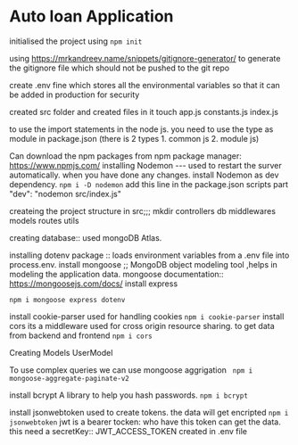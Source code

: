 # Auto loan Application

initialised the project using 
```npm init```

using https://mrkandreev.name/snippets/gitignore-generator/ to generate the gitignore file which should not be pushed to the git repo

create .env fine which stores all the environmental variables so that it can be added in production for security

created src folder and created files in it touch app.js constants.js index.js

to use the import statements in the node js. you need to use the type as module in package.json
(there is 2 types 1. common js    2. module js)

Can download the npm packages from npm package manager: 
https://www.npmjs.com/
installing Nodemon --- used to restart the surver automatically. when you have done any changes.
install Nodemon as dev dependency.
```npm i -D nodemon```
add this line in the package.json scripts part
"dev": "nodemon src/index.js"

createing the project structure in src;;; mkdir controllers db middlewares models routes utils

creating database:: used mongoDB Atlas.

installing dotenv package :: loads environment variables from a .env file into process.env.
install mongoose ;; MongoDB object modeling tool ,helps in modeling the application data.
mongoose documentation:: https://mongoosejs.com/docs/
install express

```npm i mongoose express dotenv```

install cookie-parser 
used for handling cookies
```npm i cookie-parser```
install cors 
its a middleware used for cross origin resource sharing. to get data from backend and frontend
```npm i cors```

Creating Models
UserModel

To use complex queries we can use mongoose aggrigation
``` npm i mongoose-aggregate-paginate-v2```

install bcrypt
A library to help you hash passwords.
```npm i bcrypt```

install jsonwebtoken
used to create tokens. the data will get encripted 
```npm i jsonwebtoken```
jwt is a bearer tocken: who have this token can get the data.
this need a secretKey:: JWT_ACCESS_TOKEN created in .env file
